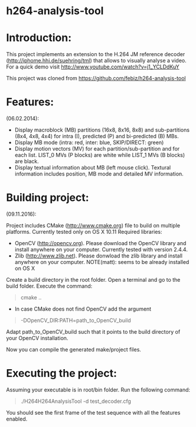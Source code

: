 h264-analysis-tool
==========

Introduction:
==========
This project implements an extension to the H.264 JM reference decoder 
(http://iphome.hhi.de/suehring/tml) that allows to visually analyse a video.
For a quick demo visit http://www.youtube.com/watch?v=j1_YCLDdKuY

This project was cloned from https://github.com/febiz/h264-analysis-tool

Features:
==========
(06.02.2014):

- Display macroblock (MB) partitions (16x8, 8x16, 8x8) and sub-partitions
  (8x4, 4x8, 4x4) for intra (I), predicted (P) and bi-predicted (B) MBs.
- Display MB mode (intra: red, inter: blue, SKIP/DIRECT: green)
- Display motion vectors (MV) for each partition/sub-partition and for each
  list. LIST_0 MVs (P blocks) are white while LIST_1 MVs (B blocks) are black.
- Display textual information about MB (left mouse click). Textural information
  includes position, MB mode and detailed MV information.
  
Building project:
===========
(09.11.2016):

Project includes CMake (http://www.cmake.org) file to build on multiple 
platforms. Currently tested only on OS X 10.11
Required libraries:
- OpenCV (http://opencv.org). Please download the OpenCV library and install
  anywhere on your computer. Currently tested with version 2.4.4.
- Zlib (http://www.zlib.net). Please donwload the zlib library and install
  anywhere on your computer. NOTE(matt): seems to be already installed on OS X
  
Create a build directory in the root folder. Open a terminal and go to the build
folder. Execute the command:
> cmake ..

- In case CMake does not find OpenCV add the argument
> -DOpenCV_DIR:PATH=path_to_OpenCV_build

  Adapt path_to_OpenCV_build such that it points to the build directory of your
  OpenCV installation.
  
Now you can compile the generated make/project files.

Executing the project:
===========
Assuming your executable is in root/bin folder. Run the following command:
> ./H264H264AnalysisTool -d test_decoder.cfg

You should see the first frame of the test sequence with all the features
enabled.
